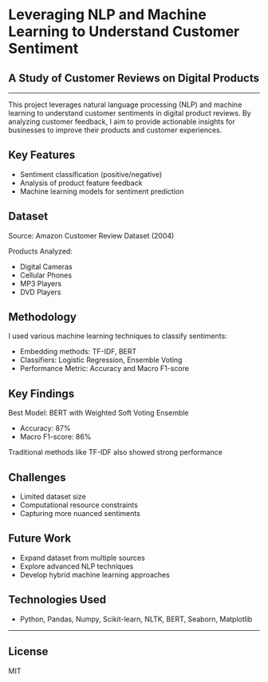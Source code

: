 # Leveraging NLP and Machine Learning to Understand Customer Sentiment
## A Study of Customer Reviews on Digital Products
---

This project leverages natural language processing (NLP) and machine learning to understand customer sentiments in digital product reviews. By analyzing customer feedback, I aim to provide actionable insights for businesses to improve their products and customer experiences.

## Key Features
- Sentiment classification (positive/negative)
- Analysis of product feature feedback
- Machine learning models for sentiment prediction

## Dataset

Source: Amazon Customer Review Dataset (2004)

Products Analyzed:
  - Digital Cameras
  - Cellular Phones
  - MP3 Players
  - DVD Players

## Methodology
I used various machine learning techniques to classify sentiments:
- Embedding methods: TF-IDF, BERT
- Classifiers: Logistic Regression, Ensemble Voting
- Performance Metric: Accuracy and Macro F1-score

## Key Findings

Best Model: BERT with Weighted Soft Voting Ensemble
- Accuracy: 87%
- Macro F1-score: 86%

Traditional methods like TF-IDF also showed strong performance

## Challenges
- Limited dataset size
- Computational resource constraints
- Capturing more nuanced sentiments

## Future Work
- Expand dataset from multiple sources
- Explore advanced NLP techniques
- Develop hybrid machine learning approaches

## Technologies Used
- Python, Pandas, Numpy, Scikit-learn, NLTK, BERT, Seaborn, Matplotlib

---
## License

MIT
